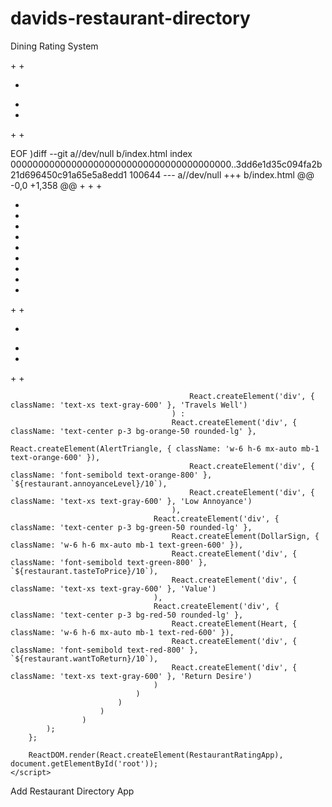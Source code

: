 # davids-restaurant-directory
Dining Rating System
<!DOCTYPE html>
<html lang="en">
<head>
    <meta charset="UTF-8">
    <meta name="viewport" content="width=device-width, initial-scale=1.0">
    <title>David's Restaurant Directory</title>
    <script src="https://unpkg.com/react@18/umd/react.production.min.js"></script>
    <script src="https://unpkg.com/react-dom@18/umd/react-dom.production.min.js"></script>
    <script src="https://unpkg.com/@babel/standalone/babel.min.js"></script>
    <script src="https://unpkg.com/lucide@latest/dist/umd/lucide.js"></script>
    <script src="https://cdn.tailwindcss.com"></script>
    <style>
        /* PWA styles for better mobile experience */
        body {
            -webkit-touch-callout: none;
            -webkit-user-select: none;
            -khtml-user-select: none;
            -moz-user-select: none;
            -ms-user-select: none;
            user-select: none;
            -webkit-tap-highlight-color: transparent;
        }
        
        input[type="text"], input[type="range"] {
            -webkit-user-select: text;
            -moz-user-select: text;
            -ms-user-select: text;
            user-select: text;
        }

        /* Custom slider styles */
        input[type="range"] {
            -webkit-appearance: none;
            appearance: none;
            background: transparent;
            cursor: pointer;
        }

        input[type="range"]::-webkit-slider-track {
            background: #e5e7eb;
            height: 8px;
            border-radius: 4px;
        }

        input[type="range"]::-webkit-slider-thumb {
            -webkit-appearance: none;
            appearance: none;
            background: #3b82f6;
            height: 20px;
            width: 20px;
            border-radius: 50%;
            cursor: pointer;
        }

        input[type="range"]::-moz-range-track {
            background: #e5e7eb;
            height: 8px;
            border-radius: 4px;
            border: none;
        }

        input[type="range"]::-moz-range-thumb {
            background: #3b82f6;
            height: 20px;
            width: 20px;
            border-radius: 50%;
            cursor: pointer;
            border: none;
        }
    </style>
</head>
<body>
    <div id="root"></div>

    <script type="text/babel">
        const { useState } = React;
        const { Star, Plus, Utensils, DollarSign, Heart, AlertTriangle, Package } = lucide;

        const RestaurantRatingApp = () => {
            const [restaurants, setRestaurants] = useState([]);
            const [showAddForm, setShowAddForm] = useState(false);
            const [newRestaurant, setNewRestaurant] = useState({
                name: '',
                location: '',
                isTakeout: false,
                foodQuality: 5,
                annoyanceLevel: 5,
                travelsWell: 5,
                tasteToPrice: 5,
                wantToReturn: 5
            });

            const handleAddRestaurant = () => {
                if (newRestaurant.name.trim()) {
                    const totalScore = newRestaurant.foodQuality + 
                        (newRestaurant.isTakeout ? newRestaurant.travelsWell : newRestaurant.annoyanceLevel) + 
                        newRestaurant.tasteToPrice + 
                        newRestaurant.wantToReturn;
                    const restaurantWithScore = {
                        ...newRestaurant,
                        id: Date.now(),
                        totalScore,
                        dateAdded: new Date().toLocaleDateString()
                    };
                    setRestaurants([restaurantWithScore, ...restaurants]);
                    setNewRestaurant({
                        name: '',
                        location: '',
                        isTakeout: false,
                        foodQuality: 5,
                        annoyanceLevel: 5,
                        travelsWell: 5,
                        tasteToPrice: 5,
                        wantToReturn: 5
                    });
                    setShowAddForm(false);
                }
            };

            const getScoreColor = (score) => {
                if (score >= 32) return 'text-green-600 bg-green-100';
                if (score >= 24) return 'text-yellow-600 bg-yellow-100';
                return 'text-red-600 bg-red-100';
            };

            const ScoreSlider = ({ label, value, onChange, icon: Icon }) => (
                React.createElement('div', { className: 'mb-4' },
                    React.createElement('div', { className: 'flex items-center mb-2' },
                        React.createElement(Icon, { className: 'w-4 h-4 mr-2 text-gray-600' }),
                        React.createElement('label', { className: 'text-sm font-medium text-gray-700' }, label),
                        React.createElement('span', { className: 'ml-auto text-sm font-bold text-blue-600' }, `${value}/10`)
                    ),
                    React.createElement('input', {
                        type: 'range',
                        min: '1',
                        max: '10',
                        value: value,
                        onChange: (e) => onChange(parseInt(e.target.value)),
                        className: 'w-full h-2 bg-gray-200 rounded-lg appearance-none cursor-pointer'
                    })
                )
            );

            return React.createElement('div', { className: 'max-w-4xl mx-auto p-6 bg-gray-50 min-h-screen' },
                React.createElement('div', { className: 'bg-white rounded-lg shadow-lg p-6 mb-6' },
                    React.createElement('div', { className: 'flex items-center justify-between mb-6' },
                        React.createElement('div', { className: 'flex items-center' },
                            React.createElement(Utensils, { className: 'w-8 h-8 mr-3 text-orange-500' }),
                            React.createElement('h1', { className: 'text-3xl font-bold text-gray-800' }, "David's Restaurant Directory")
                        ),
                        React.createElement('button', {
                            onClick: () => setShowAddForm(!showAddForm),
                            className: 'flex items-center px-4 py-2 bg-blue-600 text-white rounded-lg hover:bg-blue-700 transition-colors'
                        },
                            React.createElement(Plus, { className: 'w-4 h-4 mr-2' }),
                            'Add Restaurant'
                        )
                    ),

                    restaurants.length > 0 && React.createElement('div', { className: 'mb-6 p-4 bg-blue-50 rounded-lg' },
                        React.createElement('h3', { className: 'text-lg font-semibold text-gray-800 mb-2' }, 'Database Stats'),
                        React.createElement('div', { className: 'grid grid-cols-2 md:grid-cols-4 gap-4 text-center' },
                            React.createElement('div', null,
                                React.createElement('div', { className: 'text-2xl font-bold text-blue-600' }, restaurants.length),
                                React.createElement('div', { className: 'text-sm text-gray-600' }, 'Total Restaurants')
                            ),
                            React.createElement('div', null,
                                React.createElement('div', { className: 'text-2xl font-bold text-green-600' },
                                    Math.round(restaurants.reduce((sum, r) => sum + r.totalScore, 0) / restaurants.length)
                                ),
                                React.createElement('div', { className: 'text-sm text-gray-600' }, 'Average Score')
                            ),
                            React.createElement('div', null,
                                React.createElement('div', { className: 'text-2xl font-bold text-purple-600' },
                                    Math.max(...restaurants.map(r => r.totalScore))
                                ),
                                React.createElement('div', { className: 'text-sm text-gray-600' }, 'Highest Score')
                            ),
                            React.createElement('div', null,
                                React.createElement('div', { className: 'text-2xl font-bold text-orange-600' },
                                    restaurants.filter(r => r.wantToReturn >= 8).length
                                ),
                                React.createElement('div', { className: 'text-sm text-gray-600' }, 'Want to Return')
                            )
                        )
                    ),

                    showAddForm && React.createElement('div', { className: 'bg-gray-50 p-6 rounded-lg mb-6' },
                        React.createElement('h2', { className: 'text-xl font-semibold mb-4 text-gray-800' }, 'Add New Restaurant'),
                        
                        React.createElement('div', { className: 'grid md:grid-cols-2 gap-4 mb-4' },
                            React.createElement('input', {
                                type: 'text',
                                placeholder: 'Restaurant Name',
                                value: newRestaurant.name,
                                onChange: (e) => setNewRestaurant({...newRestaurant, name: e.target.value}),
                                className: 'px-4 py-2 border border-gray-300 rounded-lg focus:ring-2 focus:ring-blue-500 focus:border-transparent'
                            }),
                            React.createElement('input', {
                                type: 'text',
                                placeholder: 'Location (optional)',
                                value: newRestaurant.location,
                                onChange: (e) => setNewRestaurant({...newRestaurant, location: e.target.value}),
                                className: 'px-4 py-2 border border-gray-300 rounded-lg focus:ring-2 focus:ring-blue-500 focus:border-transparent'
                            })
                        ),

                        React.createElement('div', { className: 'mb-6 p-4 bg-white rounded-lg border' },
                            React.createElement('div', { className: 'flex items-center' },
                                React.createElement(Package, { className: 'w-5 h-5 mr-2 text-gray-600' }),
                                React.createElement('label', { className: 'text-sm font-medium text-gray-700 mr-4' }, 'Is this takeout?'),
                                React.createElement('div', { className: 'flex items-center space-x-4' },
                                    React.createElement('label', { className: 'flex items-center' },
                                        React.createElement('input', {
                                            type: 'radio',
                                            name: 'takeout',
                                            checked: !newRestaurant.isTakeout,
                                            onChange: () => setNewRestaurant({...newRestaurant, isTakeout: false}),
                                            className: 'mr-2'
                                        }),
                                        React.createElement('span', { className: 'text-sm' }, 'No (Dine-in)')
                                    ),
                                    React.createElement('label', { className: 'flex items-center' },
                                        React.createElement('input', {
                                            type: 'radio',
                                            name: 'takeout',
                                            checked: newRestaurant.isTakeout,
                                            onChange: () => setNewRestaurant({...newRestaurant, isTakeout: true}),
                                            className: 'mr-2'
                                        }),
                                        React.createElement('span', { className: 'text-sm' }, 'Yes (Takeout)')
                                    )
                                )
                            )
                        ),

                        React.createElement('div', { className: 'grid md:grid-cols-2 gap-6' },
                            React.createElement('div', null,
                                React.createElement(ScoreSlider, {
                                    label: 'Was the Food Good?',
                                    value: newRestaurant.foodQuality,
                                    onChange: (value) => setNewRestaurant({...newRestaurant, foodQuality: value}),
                                    icon: Utensils
                                }),
                                newRestaurant.isTakeout ? 
                                    React.createElement(ScoreSlider, {
                                        label: 'Travels Well',
                                        value: newRestaurant.travelsWell,
                                        onChange: (value) => setNewRestaurant({...newRestaurant, travelsWell: value}),
                                        icon: Package
                                    }) :
                                    React.createElement(ScoreSlider, {
                                        label: 'Annoyance Level (10 = least annoying)',
                                        value: newRestaurant.annoyanceLevel,
                                        onChange: (value) => setNewRestaurant({...newRestaurant, annoyanceLevel: value}),
                                        icon: AlertTriangle
                                    })
                            ),
                            React.createElement('div', null,
                                React.createElement(ScoreSlider, {
                                    label: 'Taste to Price Scale',
                                    value: newRestaurant.tasteToPrice,
                                    onChange: (value) => setNewRestaurant({...newRestaurant, tasteToPrice: value}),
                                    icon: DollarSign
                                }),
                                React.createElement(ScoreSlider, {
                                    label: 'Do I Want to Go Back?',
                                    value: newRestaurant.wantToReturn,
                                    onChange: (value) => setNewRestaurant({...newRestaurant, wantToReturn: value}),
                                    icon: Heart
                                })
                            )
                        ),

                        React.createElement('div', { className: 'flex items-center justify-between mt-6' },
                            React.createElement('div', { className: 'text-lg font-semibold text-gray-700' },
                                'Total Score: ',
                                React.createElement('span', { className: 'text-blue-600' },
                                    `${newRestaurant.foodQuality + 
                                       (newRestaurant.isTakeout ? newRestaurant.travelsWell : newRestaurant.annoyanceLevel) + 
                                       newRestaurant.tasteToPrice + 
                                       newRestaurant.wantToReturn}/40`
                                )
                            ),
                            React.createElement('div', { className: 'flex gap-3' },
                                React.createElement('button', {
                                    onClick: () => setShowAddForm(false),
                                    className: 'px-4 py-2 text-gray-600 border border-gray-300 rounded-lg hover:bg-gray-50'
                                }, 'Cancel'),
                                React.createElement('button', {
                                    onClick: handleAddRestaurant,
                                    className: 'px-6 py-2 bg-green-600 text-white rounded-lg hover:bg-green-700 transition-colors'
                                }, 'Save Restaurant')
                            )
                        )
                    )
                ),

                restaurants.length === 0 ? 
                    React.createElement('div', { className: 'text-center py-12 bg-white rounded-lg shadow' },
                        React.createElement(Utensils, { className: 'w-16 h-16 mx-auto text-gray-400 mb-4' }),
                        React.createElement('h3', { className: 'text-xl font-semibold text-gray-600 mb-2' }, 'No restaurants yet!'),
                        React.createElement('p', { className: 'text-gray-500 mb-4' }, 'Start building your personal restaurant database by adding your first restaurant.'),
                        React.createElement('button', {
                            onClick: () => setShowAddForm(true),
                            className: 'px-6 py-3 bg-blue-600 text-white rounded-lg hover:bg-blue-700 transition-colors'
                        }, 'Add Your First Restaurant')
                    ) :
                    React.createElement('div', { className: 'space-y-4' },
                        restaurants.map((restaurant) =>
                            React.createElement('div', { key: restaurant.id, className: 'bg-white rounded-lg shadow p-6' },
                                React.createElement('div', { className: 'flex justify-between items-start mb-4' },
                                    React.createElement('div', null,
                                        React.createElement('div', { className: 'flex items-center mb-1' },
                                            React.createElement('h3', { className: 'text-xl font-bold text-gray-800' }, restaurant.name),
                                            restaurant.isTakeout && React.createElement('span', { 
                                                className: 'ml-2 px-2 py-1 bg-orange-100 text-orange-800 text-xs rounded-full' 
                                            }, 'Takeout')
                                        ),
                                        restaurant.location && React.createElement('p', { className: 'text-gray-600' }, restaurant.location),
                                        React.createElement('p', { className: 'text-sm text-gray-500' }, `Added: ${restaurant.dateAdded}`)
                                    ),
                                    React.createElement('div', { 
                                        className: `px-4 py-2 rounded-full font-bold text-lg ${getScoreColor(restaurant.totalScore)}` 
                                    }, `${restaurant.totalScore}/40`)
                                ),
                                
                                React.createElement('div', { className: 'grid grid-cols-2 md:grid-cols-4 gap-4' },
                                    React.createElement('div', { className: 'text-center p-3 bg-blue-50 rounded-lg' },
                                        React.createElement(Utensils, { className: 'w-6 h-6 mx-auto mb-1 text-blue-600' }),
                                        React.createElement('div', { className: 'font-semibold text-blue-800' }, `${restaurant.foodQuality}/10`),
                                        React.createElement('div', { className: 'text-xs text-gray-600' }, 'Food Quality')
                                    ),
                                    restaurant.isTakeout ? 
                                        React.createElement('div', { className: 'text-center p-3 bg-purple-50 rounded-lg' },
                                            React.createElement(Package, { className: 'w-6 h-6 mx-auto mb-1 text-purple-600' }),
                                            React.createElement('div', { className: 'font-semibold text-purple-800' }, `${restaurant.travelsWell}/10`),

                                         (cd "$(git rev-parse --show-toplevel)" && git apply --3way <<'EOF' 
diff --git a//dev/null b/index.html
index 0000000000000000000000000000000000000000..3dd6e1d35c094fa2b21d696450c91a65e5a8edd1 100644
--- a//dev/null
+++ b/index.html
@@ -0,0 +1,358 @@
+<!DOCTYPE html>
+<html lang="en">
+<head>
+    <meta charset="UTF-8">
+    <meta name="viewport" content="width=device-width, initial-scale=1.0">
+    <title>David's Restaurant Directory</title>
+    <script src="https://unpkg.com/react@18/umd/react.production.min.js"></script>
+    <script src="https://unpkg.com/react-dom@18/umd/react-dom.production.min.js"></script>
+    <script src="https://unpkg.com/@babel/standalone/babel.min.js"></script>
+    <script src="https://unpkg.com/lucide@latest/dist/umd/lucide.js"></script>
+    <script src="https://cdn.tailwindcss.com"></script>
+    <style>
+        body {
+            -webkit-touch-callout: none;
+            -webkit-user-select: none;
+            -khtml-user-select: none;
+            -moz-user-select: none;
+            -ms-user-select: none;
+            user-select: none;
+            -webkit-tap-highlight-color: transparent;
+        }
+        input[type="text"], input[type="range"] {
+            -webkit-user-select: text;
+            -moz-user-select: text;
+            -ms-user-select: text;
+            user-select: text;
+        }
+        input[type="range"] {
+            -webkit-appearance: none;
+            appearance: none;
+            background: transparent;
+            cursor: pointer;
+        }
+        input[type="range"]::-webkit-slider-track {
+            background: #e5e7eb;
+            height: 8px;
+            border-radius: 4px;
+        }
+        input[type="range"]::-webkit-slider-thumb {
+            -webkit-appearance: none;
+            appearance: none;
+            background: #3b82f6;
+            height: 20px;
+            width: 20px;
+            border-radius: 50%;
+            cursor: pointer;
+        }
+        input[type="range"]::-moz-range-track {
+            background: #e5e7eb;
+            height: 8px;
+            border-radius: 4px;
+            border: none;
+        }
+        input[type="range"]::-moz-range-thumb {
+            background: #3b82f6;
+            height: 20px;
+            width: 20px;
+            border-radius: 50%;
+            cursor: pointer;
+            border: none;
+        }
+    </style>
+</head>
+<body>
+    <div id="root"></div>
+
+    <script type="text/babel">
+        const { useState } = React;
+        const { Star, Plus, Utensils, DollarSign, Heart, AlertTriangle, Package } = lucide;
+
+        const RestaurantRatingApp = () => {
+            const [restaurants, setRestaurants] = useState([]);
+            const [showAddForm, setShowAddForm] = useState(false);
+            const [newRestaurant, setNewRestaurant] = useState({
+                name: '',
+                location: '',
+                isTakeout: false,
+                foodQuality: 5,
+                annoyanceLevel: 5,
+                travelsWell: 5,
+                tasteToPrice: 5,
+                wantToReturn: 5
+            });
+
+            const handleAddRestaurant = () => {
+                if (newRestaurant.name.trim()) {
+                    const totalScore = newRestaurant.foodQuality +
+                        (newRestaurant.isTakeout ? newRestaurant.travelsWell : newRestaurant.annoyanceLevel) +
+                        newRestaurant.tasteToPrice +
+                        newRestaurant.wantToReturn;
+                    const restaurantWithScore = {
+                        ...newRestaurant,
+                        id: Date.now(),
+                        totalScore,
+                        dateAdded: new Date().toLocaleDateString()
+                    };
+                    setRestaurants([restaurantWithScore, ...restaurants]);
+                    setNewRestaurant({
+                        name: '',
+                        location: '',
+                        isTakeout: false,
+                        foodQuality: 5,
+                        annoyanceLevel: 5,
+                        travelsWell: 5,
+                        tasteToPrice: 5,
+                        wantToReturn: 5
+                    });
+                    setShowAddForm(false);
+                }
+            };
+
+            const getScoreColor = (score) => {
+                if (score >= 32) return 'text-green-600 bg-green-100';
+                if (score >= 24) return 'text-yellow-600 bg-yellow-100';
+                return 'text-red-600 bg-red-100';
+            };
+
+            const ScoreSlider = ({ label, value, onChange, icon: Icon }) => (
+                React.createElement('div', { className: 'mb-4' },
+                    React.createElement('div', { className: 'flex items-center mb-2' },
+                        React.createElement(Icon, { className: 'w-4 h-4 mr-2 text-gray-600' }),
+                        React.createElement('label', { className: 'text-sm font-medium text-gray-700' }, label),
+                        React.createElement('span', { className: 'ml-auto text-sm font-bold text-blue-600' }, `${value}/10`)
+                    ),
+                    React.createElement('input', {
+                        type: 'range',
+                        min: '1',
+                        max: '10',
+                        value: value,
+                        onChange: (e) => onChange(parseInt(e.target.value, 10)),
+                        className: 'w-full h-2 bg-gray-200 rounded-lg appearance-none cursor-pointer'
+                    })
+                )
+            );
+
+            return React.createElement('div', { className: 'max-w-4xl mx-auto p-6 bg-gray-50 min-h-screen' },
+                React.createElement('div', { className: 'bg-white rounded-lg shadow-lg p-6 mb-6' },
+                    React.createElement('div', { className: 'flex items-center justify-between mb-6' },
+                        React.createElement('div', { className: 'flex items-center' },
+                            React.createElement(Utensils, { className: 'w-8 h-8 mr-3 text-orange-500' }),
+                            React.createElement('h1', { className: 'text-3xl font-bold text-gray-800' }, "David's Restaurant Directory")
+                        ),
+                        React.createElement('button', {
+                            onClick: () => setShowAddForm(!showAddForm),
+                            className: 'flex items-center px-4 py-2 bg-blue-600 text-white rounded-lg hover:bg-blue-700 transition-colors'
+                        },
+                            React.createElement(Plus, { className: 'w-4 h-4 mr-2' }),
+                            'Add Restaurant'
+                        )
+                    ),
+
+                    restaurants.length > 0 && React.createElement('div', { className: 'mb-6 p-4 bg-blue-50 rounded-lg' },
+                        React.createElement('h3', { className: 'text-lg font-semibold text-gray-800 mb-2' }, 'Database Stats'),
+                        React.createElement('div', { className: 'grid grid-cols-2 md:grid-cols-4 gap-4 text-center' },
+                            React.createElement('div', null,
+                                React.createElement('div', { className: 'text-2xl font-bold text-blue-600' }, restaurants.length),
+                                React.createElement('div', { className: 'text-sm text-gray-600' }, 'Total Restaurants')
+                            ),
+                            React.createElement('div', null,
+                                React.createElement('div', { className: 'text-2xl font-bold text-green-600' },
+                                    Math.round(restaurants.reduce((sum, r) => sum + r.totalScore, 0) / restaurants.length)
+                                ),
+                                React.createElement('div', { className: 'text-sm text-gray-600' }, 'Average Score')
+                            ),
+                            React.createElement('div', null,
+                                React.createElement('div', { className: 'text-2xl font-bold text-purple-600' },
+                                    Math.max(...restaurants.map(r => r.totalScore))
+                                ),
+                                React.createElement('div', { className: 'text-sm text-gray-600' }, 'Highest Score')
+                            ),
+                            React.createElement('div', null,
+                                React.createElement('div', { className: 'text-2xl font-bold text-orange-600' },
+                                    restaurants.filter(r => r.wantToReturn >= 8).length
+                                ),
+                                React.createElement('div', { className: 'text-sm text-gray-600' }, 'Want to Return')
+                            )
+                        )
+                    ),
+
+                    showAddForm && React.createElement('div', { className: 'bg-gray-50 p-6 rounded-lg mb-6' },
+                        React.createElement('h2', { className: 'text-xl font-semibold mb-4 text-gray-800' }, 'Add New Restaurant'),
+
+                        React.createElement('div', { className: 'grid md:grid-cols-2 gap-4 mb-4' },
+                            React.createElement('input', {
+                                type: 'text',
+                                placeholder: 'Restaurant Name',
+                                value: newRestaurant.name,
+                                onChange: (e) => setNewRestaurant({ ...newRestaurant, name: e.target.value }),
+                                className: 'px-4 py-2 border border-gray-300 rounded-lg focus:ring-2 focus:ring-blue-500 focus:border-transparent'
+                            }),
+                            React.createElement('input', {
+                                type: 'text',
+                                placeholder: 'Location (optional)',
+                                value: newRestaurant.location,
+                                onChange: (e) => setNewRestaurant({ ...newRestaurant, location: e.target.value }),
+                                className: 'px-4 py-2 border border-gray-300 rounded-lg focus:ring-2 focus:ring-blue-500 focus:border-transparent'
+                            })
+                        ),
+
+                        React.createElement('div', { className: 'mb-6 p-4 bg-white rounded-lg border' },
+                            React.createElement('div', { className: 'flex items-center' },
+                                React.createElement(Package, { className: 'w-5 h-5 mr-2 text-gray-600' }),
+                                React.createElement('label', { className: 'text-sm font-medium text-gray-700 mr-4' }, 'Is this takeout?'),
+                                React.createElement('div', { className: 'flex items-center space-x-4' },
+                                    React.createElement('label', { className: 'flex items-center' },
+                                        React.createElement('input', {
+                                            type: 'radio',
+                                            name: 'takeout',
+                                            checked: !newRestaurant.isTakeout,
+                                            onChange: () => setNewRestaurant({ ...newRestaurant, isTakeout: false }),
+                                            className: 'mr-2'
+                                        }),
+                                        React.createElement('span', { className: 'text-sm' }, 'No (Dine-in)')
+                                    ),
+                                    React.createElement('label', { className: 'flex items-center' },
+                                        React.createElement('input', {
+                                            type: 'radio',
+                                            name: 'takeout',
+                                            checked: newRestaurant.isTakeout,
+                                            onChange: () => setNewRestaurant({ ...newRestaurant, isTakeout: true }),
+                                            className: 'mr-2'
+                                        }),
+                                        React.createElement('span', { className: 'text-sm' }, 'Yes (Takeout)')
+                                    )
+                                )
+                            )
+                        ),
+
+                        React.createElement('div', { className: 'grid md:grid-cols-2 gap-6' },
+                            React.createElement('div', null,
+                                React.createElement(ScoreSlider, {
+                                    label: 'Was the Food Good?',
+                                    value: newRestaurant.foodQuality,
+                                    onChange: (value) => setNewRestaurant({ ...newRestaurant, foodQuality: value }),
+                                    icon: Utensils
+                                }),
+                                newRestaurant.isTakeout ?
+                                    React.createElement(ScoreSlider, {
+                                        label: 'Travels Well',
+                                        value: newRestaurant.travelsWell,
+                                        onChange: (value) => setNewRestaurant({ ...newRestaurant, travelsWell: value }),
+                                        icon: Package
+                                    }) :
+                                    React.createElement(ScoreSlider, {
+                                        label: 'Annoyance Level (10 = least annoying)',
+                                        value: newRestaurant.annoyanceLevel,
+                                        onChange: (value) => setNewRestaurant({ ...newRestaurant, annoyanceLevel: value }),
+                                        icon: AlertTriangle
+                                    })
+                            ),
+                            React.createElement('div', null,
+                                React.createElement(ScoreSlider, {
+                                    label: 'Taste to Price Scale',
+                                    value: newRestaurant.tasteToPrice,
+                                    onChange: (value) => setNewRestaurant({ ...newRestaurant, tasteToPrice: value }),
+                                    icon: DollarSign
+                                }),
+                                React.createElement(ScoreSlider, {
+                                    label: 'Do I Want to Go Back?',
+                                    value: newRestaurant.wantToReturn,
+                                    onChange: (value) => setNewRestaurant({ ...newRestaurant, wantToReturn: value }),
+                                    icon: Heart
+                                })
+                            )
+                        ),
+
+                        React.createElement('div', { className: 'flex items-center justify-between mt-6' },
+                            React.createElement('div', { className: 'text-lg font-semibold text-gray-700' },
+                                'Total Score: ',
+                                React.createElement('span', { className: 'text-blue-600' },
+                                    `${newRestaurant.foodQuality +
+                                       (newRestaurant.isTakeout ? newRestaurant.travelsWell : newRestaurant.annoyanceLevel) +
+                                       newRestaurant.tasteToPrice +
+                                       newRestaurant.wantToReturn}/40`
+                                )
+                            ),
+                            React.createElement('div', { className: 'flex gap-3' },
+                                React.createElement('button', {
+                                    onClick: () => setShowAddForm(false),
+                                    className: 'px-4 py-2 text-gray-600 border border-gray-300 rounded-lg hover:bg-gray-50'
+                                }, 'Cancel'),
+                                React.createElement('button', {
+                                    onClick: handleAddRestaurant,
+                                    className: 'px-6 py-2 bg-green-600 text-white rounded-lg hover:bg-green-700 transition-colors'
+                                }, 'Save Restaurant')
+                            )
+                        )
+                    )
+                ),
+
+                restaurants.length === 0 ?
+                    React.createElement('div', { className: 'text-center py-12 bg-white rounded-lg shadow' },
+                        React.createElement(Utensils, { className: 'w-16 h-16 mx-auto text-gray-400 mb-4' }),
+                        React.createElement('h3', { className: 'text-xl font-semibold text-gray-600 mb-2' }, 'No restaurants yet!'),
+                        React.createElement('p', { className: 'text-gray-500 mb-4' }, 'Start building your personal restaurant database by adding your first restaurant.'),
+                        React.createElement('button', {
+                            onClick: () => setShowAddForm(true),
+                            className: 'px-6 py-3 bg-blue-600 text-white rounded-lg hover:bg-blue-700 transition-colors'
+                        }, 'Add Your First Restaurant')
+                    ) :
+                    React.createElement('div', { className: 'space-y-4' },
+                        restaurants.map((restaurant) =>
+                            React.createElement('div', { key: restaurant.id, className: 'bg-white rounded-lg shadow p-6' },
+                                React.createElement('div', { className: 'flex justify-between items-start mb-4' },
+                                    React.createElement('div', null,
+                                        React.createElement('div', { className: 'flex items-center mb-1' },
+                                            React.createElement('h3', { className: 'text-xl font-bold text-gray-800' }, restaurant.name),
+                                            restaurant.isTakeout && React.createElement('span', {
+                                                className: 'ml-2 px-2 py-1 bg-orange-100 text-orange-800 text-xs rounded-full'
+                                            }, 'Takeout')
+                                        ),
+                                        restaurant.location && React.createElement('p', { className: 'text-gray-600' }, restaurant.location),
+                                        React.createElement('p', { className: 'text-sm text-gray-500' }, `Added: ${restaurant.dateAdded}`)
+                                    ),
+                                    React.createElement('div', {
+                                        className: `px-4 py-2 rounded-full font-bold text-lg ${getScoreColor(restaurant.totalScore)}`
+                                    }, `${restaurant.totalScore}/40`)
+                                ),
+
+                                React.createElement('div', { className: 'grid grid-cols-2 md:grid-cols-4 gap-4' },
+                                    React.createElement('div', { className: 'text-center p-3 bg-blue-50 rounded-lg' },
+                                        React.createElement(Utensils, { className: 'w-6 h-6 mx-auto mb-1 text-blue-600' }),
+                                        React.createElement('div', { className: 'font-semibold text-blue-800' }, `${restaurant.foodQuality}/10`),
+                                        React.createElement('div', { className: 'text-xs text-gray-600' }, 'Food Quality')
+                                    ),
+                                    restaurant.isTakeout ?
+                                        React.createElement('div', { className: 'text-center p-3 bg-purple-50 rounded-lg' },
+                                            React.createElement(Package, { className: 'w-6 h-6 mx-auto mb-1 text-purple-600' }),
+                                            React.createElement('div', { className: 'font-semibold text-purple-800' }, `${restaurant.travelsWell}/10`),
+                                            React.createElement('div', { className: 'text-xs text-gray-600' }, 'Travels Well')
+                                        ) :
+                                        React.createElement('div', { className: 'text-center p-3 bg-orange-50 rounded-lg' },
+                                            React.createElement(AlertTriangle, { className: 'w-6 h-6 mx-auto mb-1 text-orange-600' }),
+                                            React.createElement('div', { className: 'font-semibold text-orange-800' }, `${restaurant.annoyanceLevel}/10`),
+                                            React.createElement('div', { className: 'text-xs text-gray-600' }, 'Low Annoyance')
+                                        ),
+                                    React.createElement('div', { className: 'text-center p-3 bg-green-50 rounded-lg' },
+                                        React.createElement(DollarSign, { className: 'w-6 h-6 mx-auto mb-1 text-green-600' }),
+                                        React.createElement('div', { className: 'font-semibold text-green-800' }, `${restaurant.tasteToPrice}/10`),
+                                        React.createElement('div', { className: 'text-xs text-gray-600' }, 'Value')
+                                    ),
+                                    React.createElement('div', { className: 'text-center p-3 bg-red-50 rounded-lg' },
+                                        React.createElement(Heart, { className: 'w-6 h-6 mx-auto mb-1 text-red-600' }),
+                                        React.createElement('div', { className: 'font-semibold text-red-800' }, `${restaurant.wantToReturn}/10`),
+                                        React.createElement('div', { className: 'text-xs text-gray-600' }, 'Return Desire')
+                                    )
+                                )
+                            )
+                        )
+                    )
+            );
+        };
+
+        const root = ReactDOM.createRoot(document.getElementById('root'));
+        root.render(React.createElement(RestaurantRatingApp));
+    </script>
+</body>
+</html>
 
EOF
)diff --git a//dev/null b/index.html
index 0000000000000000000000000000000000000000..3dd6e1d35c094fa2b21d696450c91a65e5a8edd1 100644
--- a//dev/null
+++ b/index.html
@@ -0,0 +1,358 @@
+<!DOCTYPE html>
+<html lang="en">
+<head>
+    <meta charset="UTF-8">
+    <meta name="viewport" content="width=device-width, initial-scale=1.0">
+    <title>David's Restaurant Directory</title>
+    <script src="https://unpkg.com/react@18/umd/react.production.min.js"></script>
+    <script src="https://unpkg.com/react-dom@18/umd/react-dom.production.min.js"></script>
+    <script src="https://unpkg.com/@babel/standalone/babel.min.js"></script>
+    <script src="https://unpkg.com/lucide@latest/dist/umd/lucide.js"></script>
+    <script src="https://cdn.tailwindcss.com"></script>
+    <style>
+        body {
+            -webkit-touch-callout: none;
+            -webkit-user-select: none;
+            -khtml-user-select: none;
+            -moz-user-select: none;
+            -ms-user-select: none;
+            user-select: none;
+            -webkit-tap-highlight-color: transparent;
+        }
+        input[type="text"], input[type="range"] {
+            -webkit-user-select: text;
+            -moz-user-select: text;
+            -ms-user-select: text;
+            user-select: text;
+        }
+        input[type="range"] {
+            -webkit-appearance: none;
+            appearance: none;
+            background: transparent;
+            cursor: pointer;
+        }
+        input[type="range"]::-webkit-slider-track {
+            background: #e5e7eb;
+            height: 8px;
+            border-radius: 4px;
+        }
+        input[type="range"]::-webkit-slider-thumb {
+            -webkit-appearance: none;
+            appearance: none;
+            background: #3b82f6;
+            height: 20px;
+            width: 20px;
+            border-radius: 50%;
+            cursor: pointer;
+        }
+        input[type="range"]::-moz-range-track {
+            background: #e5e7eb;
+            height: 8px;
+            border-radius: 4px;
+            border: none;
+        }
+        input[type="range"]::-moz-range-thumb {
+            background: #3b82f6;
+            height: 20px;
+            width: 20px;
+            border-radius: 50%;
+            cursor: pointer;
+            border: none;
+        }
+    </style>
+</head>
+<body>
+    <div id="root"></div>
+
+    <script type="text/babel">
+        const { useState } = React;
+        const { Star, Plus, Utensils, DollarSign, Heart, AlertTriangle, Package } = lucide;
+
+        const RestaurantRatingApp = () => {
+            const [restaurants, setRestaurants] = useState([]);
+            const [showAddForm, setShowAddForm] = useState(false);
+            const [newRestaurant, setNewRestaurant] = useState({
+                name: '',
+                location: '',
+                isTakeout: false,
+                foodQuality: 5,
+                annoyanceLevel: 5,
+                travelsWell: 5,
+                tasteToPrice: 5,
+                wantToReturn: 5
+            });
+
+            const handleAddRestaurant = () => {
+                if (newRestaurant.name.trim()) {
+                    const totalScore = newRestaurant.foodQuality +
+                        (newRestaurant.isTakeout ? newRestaurant.travelsWell : newRestaurant.annoyanceLevel) +
+                        newRestaurant.tasteToPrice +
+                        newRestaurant.wantToReturn;
+                    const restaurantWithScore = {
+                        ...newRestaurant,
+                        id: Date.now(),
+                        totalScore,
+                        dateAdded: new Date().toLocaleDateString()
+                    };
+                    setRestaurants([restaurantWithScore, ...restaurants]);
+                    setNewRestaurant({
+                        name: '',
+                        location: '',
+                        isTakeout: false,
+                        foodQuality: 5,
+                        annoyanceLevel: 5,
+                        travelsWell: 5,
+                        tasteToPrice: 5,
+                        wantToReturn: 5
+                    });
+                    setShowAddForm(false);
+                }
+            };
+
+            const getScoreColor = (score) => {
+                if (score >= 32) return 'text-green-600 bg-green-100';
+                if (score >= 24) return 'text-yellow-600 bg-yellow-100';
+                return 'text-red-600 bg-red-100';
+            };
+
+            const ScoreSlider = ({ label, value, onChange, icon: Icon }) => (
+                React.createElement('div', { className: 'mb-4' },
+                    React.createElement('div', { className: 'flex items-center mb-2' },
+                        React.createElement(Icon, { className: 'w-4 h-4 mr-2 text-gray-600' }),
+                        React.createElement('label', { className: 'text-sm font-medium text-gray-700' }, label),
+                        React.createElement('span', { className: 'ml-auto text-sm font-bold text-blue-600' }, `${value}/10`)
+                    ),
+                    React.createElement('input', {
+                        type: 'range',
+                        min: '1',
+                        max: '10',
+                        value: value,
+                        onChange: (e) => onChange(parseInt(e.target.value, 10)),
+                        className: 'w-full h-2 bg-gray-200 rounded-lg appearance-none cursor-pointer'
+                    })
+                )
+            );
+
+            return React.createElement('div', { className: 'max-w-4xl mx-auto p-6 bg-gray-50 min-h-screen' },
+                React.createElement('div', { className: 'bg-white rounded-lg shadow-lg p-6 mb-6' },
+                    React.createElement('div', { className: 'flex items-center justify-between mb-6' },
+                        React.createElement('div', { className: 'flex items-center' },
+                            React.createElement(Utensils, { className: 'w-8 h-8 mr-3 text-orange-500' }),
+                            React.createElement('h1', { className: 'text-3xl font-bold text-gray-800' }, "David's Restaurant Directory")
+                        ),
+                        React.createElement('button', {
+                            onClick: () => setShowAddForm(!showAddForm),
+                            className: 'flex items-center px-4 py-2 bg-blue-600 text-white rounded-lg hover:bg-blue-700 transition-colors'
+                        },
+                            React.createElement(Plus, { className: 'w-4 h-4 mr-2' }),
+                            'Add Restaurant'
+                        )
+                    ),
+
+                    restaurants.length > 0 && React.createElement('div', { className: 'mb-6 p-4 bg-blue-50 rounded-lg' },
+                        React.createElement('h3', { className: 'text-lg font-semibold text-gray-800 mb-2' }, 'Database Stats'),
+                        React.createElement('div', { className: 'grid grid-cols-2 md:grid-cols-4 gap-4 text-center' },
+                            React.createElement('div', null,
+                                React.createElement('div', { className: 'text-2xl font-bold text-blue-600' }, restaurants.length),
+                                React.createElement('div', { className: 'text-sm text-gray-600' }, 'Total Restaurants')
+                            ),
+                            React.createElement('div', null,
+                                React.createElement('div', { className: 'text-2xl font-bold text-green-600' },
+                                    Math.round(restaurants.reduce((sum, r) => sum + r.totalScore, 0) / restaurants.length)
+                                ),
+                                React.createElement('div', { className: 'text-sm text-gray-600' }, 'Average Score')
+                            ),
+                            React.createElement('div', null,
+                                React.createElement('div', { className: 'text-2xl font-bold text-purple-600' },
+                                    Math.max(...restaurants.map(r => r.totalScore))
+                                ),
+                                React.createElement('div', { className: 'text-sm text-gray-600' }, 'Highest Score')
+                            ),
+                            React.createElement('div', null,
+                                React.createElement('div', { className: 'text-2xl font-bold text-orange-600' },
+                                    restaurants.filter(r => r.wantToReturn >= 8).length
+                                ),
+                                React.createElement('div', { className: 'text-sm text-gray-600' }, 'Want to Return')
+                            )
+                        )
+                    ),
+
+                    showAddForm && React.createElement('div', { className: 'bg-gray-50 p-6 rounded-lg mb-6' },
+                        React.createElement('h2', { className: 'text-xl font-semibold mb-4 text-gray-800' }, 'Add New Restaurant'),
+
+                        React.createElement('div', { className: 'grid md:grid-cols-2 gap-4 mb-4' },
+                            React.createElement('input', {
+                                type: 'text',
+                                placeholder: 'Restaurant Name',
+                                value: newRestaurant.name,
+                                onChange: (e) => setNewRestaurant({ ...newRestaurant, name: e.target.value }),
+                                className: 'px-4 py-2 border border-gray-300 rounded-lg focus:ring-2 focus:ring-blue-500 focus:border-transparent'
+                            }),
+                            React.createElement('input', {
+                                type: 'text',
+                                placeholder: 'Location (optional)',
+                                value: newRestaurant.location,
+                                onChange: (e) => setNewRestaurant({ ...newRestaurant, location: e.target.value }),
+                                className: 'px-4 py-2 border border-gray-300 rounded-lg focus:ring-2 focus:ring-blue-500 focus:border-transparent'
+                            })
+                        ),
+
+                        React.createElement('div', { className: 'mb-6 p-4 bg-white rounded-lg border' },
+                            React.createElement('div', { className: 'flex items-center' },
+                                React.createElement(Package, { className: 'w-5 h-5 mr-2 text-gray-600' }),
+                                React.createElement('label', { className: 'text-sm font-medium text-gray-700 mr-4' }, 'Is this takeout?'),
+                                React.createElement('div', { className: 'flex items-center space-x-4' },
+                                    React.createElement('label', { className: 'flex items-center' },
+                                        React.createElement('input', {
+                                            type: 'radio',
+                                            name: 'takeout',
+                                            checked: !newRestaurant.isTakeout,
+                                            onChange: () => setNewRestaurant({ ...newRestaurant, isTakeout: false }),
+                                            className: 'mr-2'
+                                        }),
+                                        React.createElement('span', { className: 'text-sm' }, 'No (Dine-in)')
+                                    ),
+                                    React.createElement('label', { className: 'flex items-center' },
+                                        React.createElement('input', {
+                                            type: 'radio',
+                                            name: 'takeout',
+                                            checked: newRestaurant.isTakeout,
+                                            onChange: () => setNewRestaurant({ ...newRestaurant, isTakeout: true }),
+                                            className: 'mr-2'
+                                        }),
+                                        React.createElement('span', { className: 'text-sm' }, 'Yes (Takeout)')
+                                    )
+                                )
+                            )
+                        ),
+
+                        React.createElement('div', { className: 'grid md:grid-cols-2 gap-6' },
+                            React.createElement('div', null,
+                                React.createElement(ScoreSlider, {
+                                    label: 'Was the Food Good?',
+                                    value: newRestaurant.foodQuality,
+                                    onChange: (value) => setNewRestaurant({ ...newRestaurant, foodQuality: value }),
+                                    icon: Utensils
+                                }),
+                                newRestaurant.isTakeout ?
+                                    React.createElement(ScoreSlider, {
+                                        label: 'Travels Well',
+                                        value: newRestaurant.travelsWell,
+                                        onChange: (value) => setNewRestaurant({ ...newRestaurant, travelsWell: value }),
+                                        icon: Package
+                                    }) :
+                                    React.createElement(ScoreSlider, {
+                                        label: 'Annoyance Level (10 = least annoying)',
+                                        value: newRestaurant.annoyanceLevel,
+                                        onChange: (value) => setNewRestaurant({ ...newRestaurant, annoyanceLevel: value }),
+                                        icon: AlertTriangle
+                                    })
+                            ),
+                            React.createElement('div', null,
+                                React.createElement(ScoreSlider, {
+                                    label: 'Taste to Price Scale',
+                                    value: newRestaurant.tasteToPrice,
+                                    onChange: (value) => setNewRestaurant({ ...newRestaurant, tasteToPrice: value }),
+                                    icon: DollarSign
+                                }),
+                                React.createElement(ScoreSlider, {
+                                    label: 'Do I Want to Go Back?',
+                                    value: newRestaurant.wantToReturn,
+                                    onChange: (value) => setNewRestaurant({ ...newRestaurant, wantToReturn: value }),
+                                    icon: Heart
+                                })
+                            )
+                        ),
+
+                        React.createElement('div', { className: 'flex items-center justify-between mt-6' },
+                            React.createElement('div', { className: 'text-lg font-semibold text-gray-700' },
+                                'Total Score: ',
+                                React.createElement('span', { className: 'text-blue-600' },
+                                    `${newRestaurant.foodQuality +
+                                       (newRestaurant.isTakeout ? newRestaurant.travelsWell : newRestaurant.annoyanceLevel) +
+                                       newRestaurant.tasteToPrice +
+                                       newRestaurant.wantToReturn}/40`
+                                )
+                            ),
+                            React.createElement('div', { className: 'flex gap-3' },
+                                React.createElement('button', {
+                                    onClick: () => setShowAddForm(false),
+                                    className: 'px-4 py-2 text-gray-600 border border-gray-300 rounded-lg hover:bg-gray-50'
+                                }, 'Cancel'),
+                                React.createElement('button', {
+                                    onClick: handleAddRestaurant,
+                                    className: 'px-6 py-2 bg-green-600 text-white rounded-lg hover:bg-green-700 transition-colors'
+                                }, 'Save Restaurant')
+                            )
+                        )
+                    )
+                ),
+
+                restaurants.length === 0 ?
+                    React.createElement('div', { className: 'text-center py-12 bg-white rounded-lg shadow' },
+                        React.createElement(Utensils, { className: 'w-16 h-16 mx-auto text-gray-400 mb-4' }),
+                        React.createElement('h3', { className: 'text-xl font-semibold text-gray-600 mb-2' }, 'No restaurants yet!'),
+                        React.createElement('p', { className: 'text-gray-500 mb-4' }, 'Start building your personal restaurant database by adding your first restaurant.'),
+                        React.createElement('button', {
+                            onClick: () => setShowAddForm(true),
+                            className: 'px-6 py-3 bg-blue-600 text-white rounded-lg hover:bg-blue-700 transition-colors'
+                        }, 'Add Your First Restaurant')
+                    ) :
+                    React.createElement('div', { className: 'space-y-4' },
+                        restaurants.map((restaurant) =>
+                            React.createElement('div', { key: restaurant.id, className: 'bg-white rounded-lg shadow p-6' },
+                                React.createElement('div', { className: 'flex justify-between items-start mb-4' },
+                                    React.createElement('div', null,
+                                        React.createElement('div', { className: 'flex items-center mb-1' },
+                                            React.createElement('h3', { className: 'text-xl font-bold text-gray-800' }, restaurant.name),
+                                            restaurant.isTakeout && React.createElement('span', {
+                                                className: 'ml-2 px-2 py-1 bg-orange-100 text-orange-800 text-xs rounded-full'
+                                            }, 'Takeout')
+                                        ),
+                                        restaurant.location && React.createElement('p', { className: 'text-gray-600' }, restaurant.location),
+                                        React.createElement('p', { className: 'text-sm text-gray-500' }, `Added: ${restaurant.dateAdded}`)
+                                    ),
+                                    React.createElement('div', {
+                                        className: `px-4 py-2 rounded-full font-bold text-lg ${getScoreColor(restaurant.totalScore)}`
+                                    }, `${restaurant.totalScore}/40`)
+                                ),
+
+                                React.createElement('div', { className: 'grid grid-cols-2 md:grid-cols-4 gap-4' },
+                                    React.createElement('div', { className: 'text-center p-3 bg-blue-50 rounded-lg' },
+                                        React.createElement(Utensils, { className: 'w-6 h-6 mx-auto mb-1 text-blue-600' }),
+                                        React.createElement('div', { className: 'font-semibold text-blue-800' }, `${restaurant.foodQuality}/10`),
+                                        React.createElement('div', { className: 'text-xs text-gray-600' }, 'Food Quality')
+                                    ),
+                                    restaurant.isTakeout ?
+                                        React.createElement('div', { className: 'text-center p-3 bg-purple-50 rounded-lg' },
+                                            React.createElement(Package, { className: 'w-6 h-6 mx-auto mb-1 text-purple-600' }),
+                                            React.createElement('div', { className: 'font-semibold text-purple-800' }, `${restaurant.travelsWell}/10`),
+                                            React.createElement('div', { className: 'text-xs text-gray-600' }, 'Travels Well')
+                                        ) :
+                                        React.createElement('div', { className: 'text-center p-3 bg-orange-50 rounded-lg' },
+                                            React.createElement(AlertTriangle, { className: 'w-6 h-6 mx-auto mb-1 text-orange-600' }),
+                                            React.createElement('div', { className: 'font-semibold text-orange-800' }, `${restaurant.annoyanceLevel}/10`),
+                                            React.createElement('div', { className: 'text-xs text-gray-600' }, 'Low Annoyance')
+                                        ),
+                                    React.createElement('div', { className: 'text-center p-3 bg-green-50 rounded-lg' },
+                                        React.createElement(DollarSign, { className: 'w-6 h-6 mx-auto mb-1 text-green-600' }),
+                                        React.createElement('div', { className: 'font-semibold text-green-800' }, `${restaurant.tasteToPrice}/10`),
+                                        React.createElement('div', { className: 'text-xs text-gray-600' }, 'Value')
+                                    ),
+                                    React.createElement('div', { className: 'text-center p-3 bg-red-50 rounded-lg' },
+                                        React.createElement(Heart, { className: 'w-6 h-6 mx-auto mb-1 text-red-600' }),
+                                        React.createElement('div', { className: 'font-semibold text-red-800' }, `${restaurant.wantToReturn}/10`),
+                                        React.createElement('div', { className: 'text-xs text-gray-600' }, 'Return Desire')
+                                    )
+                                )
+                            )
+                        )
+                    )
+            );
+        };
+
+        const root = ReactDOM.createRoot(document.getElementById('root'));
+        root.render(React.createElement(RestaurantRatingApp));
+    </script>
+</body>
+</html>

                                            React.createElement('div', { className: 'text-xs text-gray-600' }, 'Travels Well')
                                        ) :
                                        React.createElement('div', { className: 'text-center p-3 bg-orange-50 rounded-lg' },
                                            React.createElement(AlertTriangle, { className: 'w-6 h-6 mx-auto mb-1 text-orange-600' }),
                                            React.createElement('div', { className: 'font-semibold text-orange-800' }, `${restaurant.annoyanceLevel}/10`),
                                            React.createElement('div', { className: 'text-xs text-gray-600' }, 'Low Annoyance')
                                        ),
                                    React.createElement('div', { className: 'text-center p-3 bg-green-50 rounded-lg' },
                                        React.createElement(DollarSign, { className: 'w-6 h-6 mx-auto mb-1 text-green-600' }),
                                        React.createElement('div', { className: 'font-semibold text-green-800' }, `${restaurant.tasteToPrice}/10`),
                                        React.createElement('div', { className: 'text-xs text-gray-600' }, 'Value')
                                    ),
                                    React.createElement('div', { className: 'text-center p-3 bg-red-50 rounded-lg' },
                                        React.createElement(Heart, { className: 'w-6 h-6 mx-auto mb-1 text-red-600' }),
                                        React.createElement('div', { className: 'font-semibold text-red-800' }, `${restaurant.wantToReturn}/10`),
                                        React.createElement('div', { className: 'text-xs text-gray-600' }, 'Return Desire')
                                    )
                                )
                            )
                        )
                    )
            );
        };

        ReactDOM.render(React.createElement(RestaurantRatingApp), document.getElementById('root'));
    </script>
</body>
</html>
Add Restaurant Directory App
